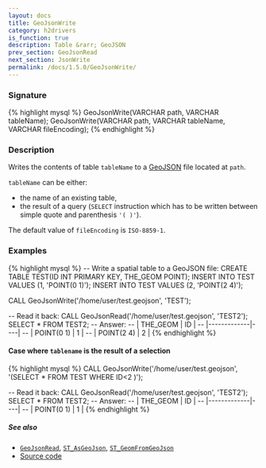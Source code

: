 ```yaml
---
layout: docs
title: GeoJsonWrite
category: h2drivers
is_function: true
description: Table &rarr; GeoJSON
prev_section: GeoJsonRead
next_section: JsonWrite
permalink: /docs/1.5.0/GeoJsonWrite/
---
```


### Signature

{% highlight mysql %}
GeoJsonWrite(VARCHAR path, VARCHAR tableName);
GeoJsonWrite(VARCHAR path, VARCHAR tableName, VARCHAR fileEncoding);
{% endhighlight %}

### Description

Writes the contents of table `tableName` to a [GeoJSON][wiki] file located at
`path`.

`tableName` can be either:

* the name of an existing table,
* the result of a query (`SELECT` instruction which has to be written between simple quote and parenthesis `'( )'`).

The default value of `fileEncoding` is `ISO-8859-1`.

### Examples

{% highlight mysql %}
-- Write a spatial table to a GeoJSON file:
CREATE TABLE TEST(ID INT PRIMARY KEY, THE_GEOM POINT);
INSERT INTO TEST VALUES (1, 'POINT(0 1)');
INSERT INTO TEST VALUES (2, 'POINT(2 4)');

CALL GeoJsonWrite('/home/user/test.geojson', 'TEST');

-- Read it back:
CALL GeoJsonRead('/home/user/test.geojson', 'TEST2');
SELECT * FROM TEST2;
-- Answer:
-- | THE_GEOM    | ID |
-- |-------------|----|
-- | POINT(0 1)  | 1  |
-- | POINT(2 4)  | 2  |
{% endhighlight %}

#### Case where `tablename` is the result of a selection

{% highlight mysql %}
CALL GeoJsonWrite('/home/user/test.geojson', 
                  '(SELECT * FROM TEST WHERE ID<2 )');

-- Read it back:
CALL GeoJsonRead('/home/user/test.geojson', 'TEST2');
SELECT * FROM TEST2;
-- Answer:
-- | THE_GEOM    | ID |
-- |-------------|----|
-- | POINT(0 1)  | 1  |
{% endhighlight %}

##### See also

* [`GeoJsonRead`](../GeoJsonRead), [`ST_AsGeoJson`](../ST_AsGeoJson), [`ST_GeomFromGeoJson`](../ST_GeomFromGeoJson)
* <a href="https://github.com/orbisgis/h2gis/blob/master/h2gis-functions/src/main/java/org/h2gis/functions/io/geojson/GeoJsonWrite.java" target="_blank">Source code</a>

[wiki]: http://en.wikipedia.org/wiki/GeoJSON
